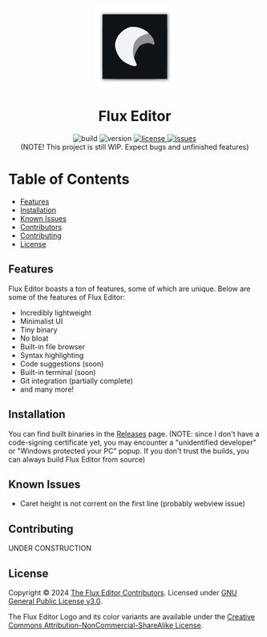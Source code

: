 <p align="center"><img src="./images/FluxEditorLogo.png"
     alt="Flux Editor logo"
     width="160px"
     height="160px" />
</p>

<h1 align="center">Flux Editor</h1>

<div align="center">
  <a>
    <img src="https://img.shields.io/badge/build-passing-green" alt="build">
  </a>
  <a>
    <img src="https://img.shields.io/badge/version-0.1.0-blue" alt="version">
  </a>
  <a href="https://github.com/kyteidev/FluxEditor/blob/dev/LICENSE">
    <img src="https://img.shields.io/badge/license-GPL--3.0-orange" alt="license">
  </a>
  <a href="https://github.com/kyteidev/FluxEditor/issues">
    <img src="https://img.shields.io/github/issues/kyteidev/FluxEditor" alt="issues">
  </a>
</div>

<center>
(NOTE! This project is still WIP. Expect bugs and unfinished features)
</center>

# Table of Contents

- [Features](#features)
- [Installation](#installation)
- [Known Issues](#known-issues)
- [Contributors](#contributors)
- [Contributing](#contributing)
- [License](#license)

## Features <a name="features"></a>

Flux Editor boasts a ton of features, some of which are unique. Below are some of the features of Flux Editor:

- Incredibly lightweight
- Minimalist UI
- Tiny binary
- No bloat
- Built-in file browser
- Syntax highlighting
- Code suggestions (soon)
- Built-in terminal (soon)
- Git integration (partially complete)
- and many more!

## Installation <a name="installation"></a>

You can find built binaries in the [Releases](https://github.com/kyteidev/FluxEditor/releases) page. (NOTE: since I don't have a code-signing certificate yet, you may encounter a "unidentified developer" or "Windows protected your PC" popup. If you don't trust the builds, you can always build Flux Editor from source)

## Known Issues <a name="known-issues"></a>

- Caret height is not corrent on the first line (probably webview issue)

## Contributing <a name="contributing"></a>

UNDER CONSTRUCTION

## License <a name="license"></a>

Copyright © 2024 [The Flux Editor Contributors](https://github.com/kyteidev/FluxEditor/graphs/contributors). Licensed under [GNU General Public License v3.0](https://github.com/kyteidev/FluxEditor/blob/dev/LICENSE).

The Flux Editor Logo and its color variants are available under the [Creative Commons Attribution-NonCommercial-ShareAlike License](https://creativecommons.org/licenses/by-nc-sa/4.0/).
